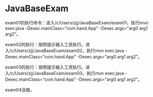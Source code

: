 # JavaBaseExam
exam01的执行命令：进入/c/Users/zjj/JavaBaseExam/exam01，执行mvn exec:java -Dexec.mainClass="com.hand.App" -Dexec.args="arg0 arg1 arg2"。

exam02的执行：按照提示输入工资执行。进入/c/Users/zjj/JavaBaseExam/exam02，执行mvn exec:java -Dexec.mainClass="com.hand.App" -Dexec.args="arg0 arg1 arg2"。

exam03的执行：按照提示输入工资执行。进入/c/Users/zjj/JavaBaseExam/exam03，执行mvn exec:java -Dexec.mainClass="com.hand.App" -Dexec.args="arg0 arg1 arg2"。


exam04没做。
